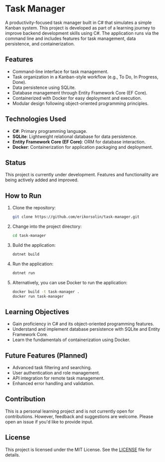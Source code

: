 # Task Manager

A productivity-focused task manager built in C# that simulates a simple Kanban system. This project is developed as part of a learning journey to improve backend development skills using C#. The application runs via the command line and includes features for task management, data persistence, and containerization.

## Features

- Command-line interface for task management.
- Task organization in a Kanban-style workflow (e.g., To Do, In Progress, Done).
- Data persistence using SQLite.
- Database management through Entity Framework Core (EF Core).
- Containerized with Docker for easy deployment and execution.
- Modular design following object-oriented programming principles.

## Technologies Used

- **C#**: Primary programming language.
- **SQLite**: Lightweight relational database for data persistence.
- **Entity Framework Core (EF Core)**: ORM for database interaction.
- **Docker**: Containerization for application packaging and deployment.

## Status

This project is currently under development. Features and functionality are being actively added and improved.

## How to Run

1. Clone the repository:
   ```bash
   git clone https://github.com/erikorsolin/task-manager.git
   ```
   
2. Change into the project directory:
   ```bash
   cd task-manager
   ```

3. Build the application:
   ```bash
   dotnet build
   ```

4. Run the application:
   ```bash
   dotnet run
   ```

5. Alternatively, you can use Docker to run the application:
   ```bash
   docker build -t task-manager .
   docker run task-manager
   ```

## Learning Objectives

- Gain proficiency in C# and its object-oriented programming features.
- Understand and implement database persistence with SQLite and Entity Framework Core.
- Learn the fundamentals of containerization using Docker.

## Future Features (Planned)

- Advanced task filtering and searching.
- User authentication and role management.
- API integration for remote task management.
- Enhanced error handling and validation.

## Contribution

This is a personal learning project and is not currently open for contributions. However, feedback and suggestions are welcome. Please open an issue if you'd like to provide input.

## License

This project is licensed under the MIT License. See the [LICENSE](LICENSE) file for details.
